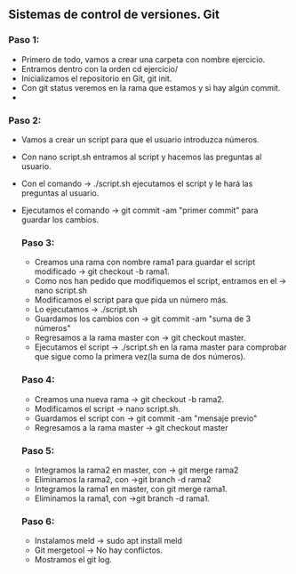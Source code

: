 ## Sistemas de control de versiones. Git
### Paso 1:
-   Primero de todo, vamos a crear una carpeta con nombre ejercicio.
-   Entramos dentro con la orden cd ejercicio/
-   Inicializamos el repositorio en Git, git init.
-   Con git status veremos en la rama que estamos y si hay algún commit.
- 

### Paso 2:
- Vamos a crear un script para que el usuario introduzca números.
- Con nano script.sh entramos al script y hacemos las preguntas al usuario.
- Con el comando -> ./script.sh ejecutamos el script y le hará las preguntas al usuario.
- Ejecutamos el comando -> git commit -am "primer commit" para guardar los cambios.
  
  ### Paso 3:
  - Creamos una rama con nombre rama1 para guardar el script modificado -> git checkout -b rama1.
  - Como nos han pedido que modifiquemos el script, entramos en el -> nano script.sh
  - Modificamos el script para que pida un número más.
  - Lo ejecutamos -> ./script.sh
  - Guardamos los cambios con -> git commit -am "suma de 3 números"
  - Regresamos a la rama master con -> git checkout master.
  - Ejecutamos el script -> ./script.sh en la rama master para comprobar que sigue como la primera vez(la suma de dos números).
  
  ### Paso 4:
  - Creamos una nueva rama -> git checkout -b rama2.
  - Modificamos el script -> nano script.sh.
  - Guardamos el script con -> git commit -am "mensaje previo"
  - Regresamos a la rama master -> git checkout master
  
  ### Paso 5:
  - Integramos la rama2 en master, con -> git merge rama2
  - Eliminamos la rama2, con ->git branch -d rama2
  - Integramos la rama1 en master, con git merge rama1.
  - Eliminamos la rama1, con ->git branch -d rama1.
  
  ### Paso 6: 
  - Instalamos meld -> sudo apt install meld
  - Git mergetool -> No hay conflictos.
  - Mostramos el git log.
